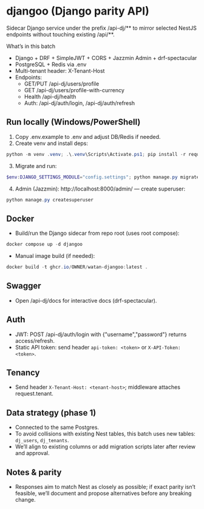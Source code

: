 # djangoo (Django parity API)

Sidecar Django service under the prefix /api-dj/** to mirror selected NestJS endpoints without touching existing /api/**.

What’s in this batch
- Django + DRF + SimpleJWT + CORS + Jazzmin Admin + drf-spectacular
- PostgreSQL + Redis via .env
- Multi-tenant header: X-Tenant-Host
- Endpoints:
  - GET/PUT /api-dj/users/profile
  - GET /api-dj/users/profile-with-currency
  - Health /api-dj/health
  - Auth: /api-dj/auth/login, /api-dj/auth/refresh

## Run locally (Windows/PowerShell)
1) Copy .env.example to .env and adjust DB/Redis if needed.
2) Create venv and install deps:
```powershell
python -m venv .venv; .\.venv\Scripts\Activate.ps1; pip install -r requirements.txt
```
3) Migrate and run:
```powershell
$env:DJANGO_SETTINGS_MODULE="config.settings"; python manage.py migrate; python manage.py runserver 0.0.0.0:8000
```
4) Admin (Jazzmin): http://localhost:8000/admin/ — create superuser:
```powershell
python manage.py createsuperuser
```

## Docker
- Build/run the Django sidecar from repo root (uses root compose):
```powershell
docker compose up -d djangoo
```
- Manual image build (if needed):
```powershell
docker build -t ghcr.io/OWNER/watan-djangoo:latest .
```

## Swagger
- Open /api-dj/docs for interactive docs (drf-spectacular).

## Auth
- JWT: POST /api-dj/auth/login with {"username","password"} returns access/refresh.
- Static API token: send header `api-token: <token>` or `X-API-Token: <token>`.

## Tenancy
- Send header `X-Tenant-Host: <tenant-host>`; middleware attaches request.tenant.

## Data strategy (phase 1)
- Connected to the same Postgres.
- To avoid collisions with existing Nest tables, this batch uses new tables: `dj_users`, `dj_tenants`.
- We’ll align to existing columns or add migration scripts later after review and approval.

## Notes & parity
- Responses aim to match Nest as closely as possible; if exact parity isn’t feasible, we’ll document and propose alternatives before any breaking change.
